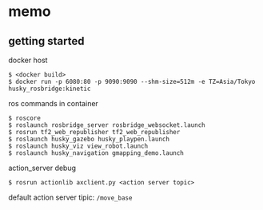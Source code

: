 # memo
## getting started
docker host
```
$ <docker build>
$ docker run -p 6080:80 -p 9090:9090 --shm-size=512m -e TZ=Asia/Tokyo husky_rosbridge:kinetic
```

ros commands in container
```
$ roscore
$ roslaunch rosbridge_server rosbridge_websocket.launch
$ rosrun tf2_web_republisher tf2_web_republisher
$ roslaunch husky_gazebo husky_playpen.launch
$ roslaunch husky_viz view_robot.launch
$ roslaunch husky_navigation gmapping_demo.launch
```

action_server debug
```
$ rosrun actionlib axclient.py <action server topic>
```
default action server tipic: `/move_base`
